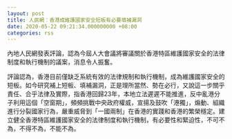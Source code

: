 ```yaml
---
layout: post
title: 人民網︰香港成維護國家安全短板有必要填補漏洞
date: 2020-05-22 09:21:34.000000000 +08:00
categories: rss
---
```


內地人民網發表評論，認為今屆人大會議將審議關於香港特區維護國家安全的法律制度和執行機制的議案，消息令人振奮。

評論認為，香港目前僅缺乏系統有效的法律規制和執行機制，成為維護國家安全的短板。如今研究補上短板、填補漏洞，正是理所當然、勢在必行，又說這一步關乎責任、合乎法律及實際，指香港回歸23年，本地立法遲遲不能推進，反中亂港分子利用這個「空窗期」，頻頻挑戰中央政府權威，宣揚及鼓吹「港獨」，煽動、組織進行分裂國家行為，嚴重威脅到「一國兩制」在香港的實踐和香港的繁榮穩定。建立健全香港特區維護國家安全的法律制度和執行機制，有必要性和緊迫性，不可不為，不得不為，不能不為。
